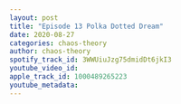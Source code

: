 ```yaml
---
layout: post
title: "Episode 13 Polka Dotted Dream"
date: 2020-08-27
categories: chaos-theory
author: chaos-theory
spotify_track_id: 3WWUiuJzg75dmidDt6jkI3
youtube_video_id: 
apple_track_id: 1000489265223
youtube_metadata: 
---
```


